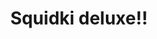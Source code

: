 ---
slug: squidki-deluxe-87
title: Squidki deluxe!!
description: "Squidki deluxe!! is an exciting online game. Play for free directly in your browser!"
icon: /images/new_mods/Sprunki deluxe!!.png
url: https://wowtbc.net/sprunkin/sprunki-deluxe!/index.html
previewImage: /images/new_mods/Sprunki deluxe!!.png
type: new mods

# SEO配置
seo:
  title: "Squidki deluxe!! - Play Free Online Game | Fun Browser Games"
  description: "Squidki deluxe!! - Play this fun online game for free in your browser. No download required!"
  ogImage: "/images/new_mods/Sprunki deluxe!!.png"
  keywords: "squidki-deluxe-87, online game, browser game, free game, new mods game, play online"

videoUrls:
  - https://www.youtube.com/embed/example1
  - https://www.youtube.com/embed/example2

whyPlay:
  title: "Why Play Squidki deluxe!!?"
  items:
    - "Immersive Gameplay: Squidki deluxe!! offers an engaging and immersive gaming experience that will keep you entertained for hours"
    - "Challenging Levels: Test your skills with increasingly difficult challenges and obstacles"
    - "Beautiful Graphics: Enjoy stunning visuals and smooth animations that bring the game world to life"
    - "Regular Updates: New content and features are added regularly to keep the game fresh and exciting"
    - "Free to Play: Experience all the fun without spending a penny"
    - "Community Features: Connect with other players, share strategies, and compete for high scores"
    - "Cross-Platform: Play on any device with a web browser, no downloads required"

features:
  title: "Key Features of Squidki deluxe!!"
  image: "/images/new_mods/Sprunki deluxe!!.png"
  items:
    - "Intuitive Controls: Easy to learn controls make Squidki deluxe!! accessible for players of all skill levels"
    - "Multiple Game Modes: Enjoy various gameplay options that provide different challenges and experiences"
    - "Character Customization: Personalize your gaming experience with unique characters and items"
    - "Achievement System: Complete special tasks to earn rewards and recognition"
    - "Leaderboards: Compete with players worldwide and see who can achieve the highest scores"

characteristics:
  title: "Game Characteristics"
  image: "/images/new_mods/Sprunki deluxe!!.png"
  items:
    - "Genre: New mods game with elements of strategy and skill"
    - "Difficulty: Suitable for both casual gamers and those seeking a challenge"
    - "Play Time: Quick sessions or extended gameplay, depending on your preference"
    - "Art Style: Vibrant and engaging visuals that enhance the gaming experience"
    - "Sound Design: Immersive audio that complements the gameplay perfectly"

info: "Squidki deluxe!! is an exciting online game that offers players a unique and engaging gaming experience. With its intuitive controls, stunning visuals, and challenging gameplay, Squidki deluxe!! provides hours of entertainment for players of all ages and skill levels. Whether you're looking for a quick gaming session during a break or an extended play session, Squidki deluxe!! delivers an immersive experience that will keep you coming back for more. The game features multiple levels of increasing difficulty, ensuring that players are constantly challenged as they progress. With regular updates adding new content and features, Squidki deluxe!! remains fresh and exciting, providing endless entertainment options for its growing community of players."

howToPlayIntro: "Welcome to Squidki deluxe!!! This guide will walk you through the basics and help you master the game. Whether you're a beginner or looking to improve your skills, these tips and instructions will enhance your gaming experience."

howToPlaySteps:
  - title: "Getting Started"
    description: "Begin your Squidki deluxe!! adventure by familiarizing yourself with the controls. Use your keyboard or mouse to navigate through the game interface. The tutorial will guide you through the basic mechanics and help you understand the objectives."
  - title: "Understanding the Objectives"
    description: "In Squidki deluxe!!, your main goal is to progress through levels by completing specific objectives. Each level presents unique challenges that require different strategies and approaches."
  - title: "Mastering the Controls"
    description: "Practice using the controls to improve your precision and reaction time. Squidki deluxe!! requires quick reflexes and strategic thinking to overcome obstacles and defeat opponents."
  - title: "Utilizing Power-ups"
    description: "Collect power-ups throughout the game to enhance your abilities and overcome difficult challenges. Each power-up offers unique advantages that can be crucial for success."
  - title: "Developing Strategies"
    description: "As you progress in Squidki deluxe!!, develop effective strategies for different scenarios. Analyze patterns, anticipate challenges, and adapt your approach to maximize your performance."

faq:
  title: "Frequently Asked Questions about Squidki deluxe!!"
  items:
    - question: "Is Squidki deluxe!! free to play?"
      answer: "Yes, Squidki deluxe!! is completely free to play directly in your web browser. No downloads or purchases are required to enjoy the full game experience."
    - question: "Can I play Squidki deluxe!! on mobile devices?"
      answer: "Yes, Squidki deluxe!! is optimized for both desktop and mobile play. You can enjoy the game on any device with a web browser and internet connection."
    - question: "Are there any in-game purchases?"
      answer: "While Squidki deluxe!! is free to play, there may be optional in-game purchases available for cosmetic items or additional features that don't affect core gameplay."
    - question: "How often is Squidki deluxe!! updated?"
      answer: "The developers regularly update Squidki deluxe!! with new content, features, and improvements based on player feedback and game performance."
    - question: "Can I play Squidki deluxe!! offline?"
      answer: "Currently, Squidki deluxe!! requires an internet connection to play as it's a browser-based online game."
    - question: "Is Squidki deluxe!! suitable for children?"
      answer: "Yes, Squidki deluxe!! is designed to be family-friendly and suitable for players of all ages."
    - question: "How do I report bugs or issues?"
      answer: "If you encounter any problems while playing Squidki deluxe!!, you can report them through the game's support page or contact the developers directly through their website."
    - question: "Still Have Questions?"
      answer: "If you have additional questions about Squidki deluxe!! that aren't covered in this FAQ, please visit our support center or contact our customer service team for assistance."
---